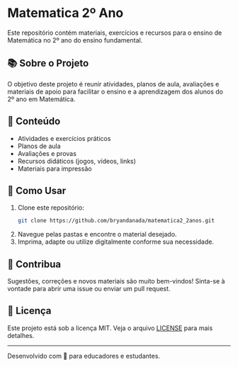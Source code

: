 # Matematica 2º Ano

Este repositório contém materiais, exercícios e recursos para o ensino de Matemática no 2º ano do ensino fundamental.

## 📚 Sobre o Projeto

O objetivo deste projeto é reunir atividades, planos de aula, avaliações e materiais de apoio para facilitar o ensino e a aprendizagem dos alunos do 2º ano em Matemática.

## 📝 Conteúdo

- Atividades e exercícios práticos
- Planos de aula
- Avaliações e provas
- Recursos didáticos (jogos, vídeos, links)
- Materiais para impressão

## 🚀 Como Usar

1. Clone este repositório:
   ```bash
   git clone https://github.com/bryandanada/matematica2_2anos.git
   ```
2. Navegue pelas pastas e encontre o material desejado.
3. Imprima, adapte ou utilize digitalmente conforme sua necessidade.

## 🤝 Contribua

Sugestões, correções e novos materiais são muito bem-vindos! Sinta-se à vontade para abrir uma issue ou enviar um pull request.

## 📄 Licença

Este projeto está sob a licença MIT. Veja o arquivo [LICENSE](LICENSE) para mais detalhes.

---

Desenvolvido com 💙 para educadores e estudantes.
